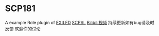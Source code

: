 # SCP181
A example Role  plugin of [EXILED](https://github.com/Exiled-Team/EXILED/) [SCPSL](scpslgame.com)
[Bilibili视频](https://www.bilibili.com/video/BV128411675R/)
持续更新如有bug请及时反馈
欢迎你的讨论
